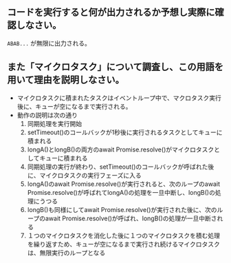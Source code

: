 ## コードを実行すると何が出力されるか予想し実際に確認しなさい。

`ABAB...` が無限に出力される。

## また「マイクロタスク」について調査し、この用語を用いて理由を説明しなさい。

- マイクロタスクに積まれたタスクはイベントループ中で、マクロタスク実行後に、キューが空になるまで実行される。
- 動作の説明は次の通り
  1. 同期処理を実行開始
  2. setTimeout()のコールバックが1秒後に実行されるタスクとしてキューに積まれる
  3. longA()とlongB()の両方のawait Promise.resolve()がマイクロタスクとしてキューに積まれる
  4. 同期処理の実行が終わり、setTimeout()のコールバックが呼ばれた後に、マイクロタスクの実行フェーズに入る
  5. longA()のawait Promise.resolve()が実行されると、次のループのawait Promise.resolve()が呼ばれてlongA()の処理を一旦中断し、longB()の処理にうつる
  6. longB()も同様にしてawait Promise.resolve()が実行された後に、次のループのawait Promise.resolve()が呼ばれ、longB()の処理が一旦中断される
  7. １つのマイクロタスクを消化した後に１つのマイクロタスクを積む処理を繰り返すため、キューが空になるまで実行され続けるマイクロタスクは、無限実行のループとなる
